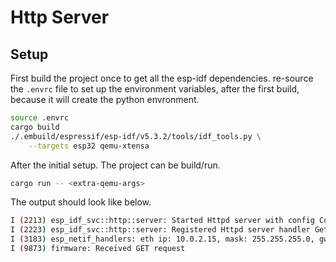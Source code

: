 # Http Server

## Setup

First build the project once to get all the esp-idf dependencies.
re-source the `.envrc` file to set up the environment variables, after
the first build, because it will create the python envronment.

```bash
source .envrc
cargo build
./.embuild/espressif/esp-idf/v5.3.2/tools/idf_tools.py \
    --targets esp32 qemu-xtensa
```

After the initial setup. The project can be build/run.

```bash
cargo run -- <extra-qemu-args>
```

The output should look like below.

```bash
I (2213) esp_idf_svc::http::server: Started Httpd server with config Configuration ... 
I (2223) esp_idf_svc::http::server: Registered Httpd server handler Get for URI "/"
I (3183) esp_netif_handlers: eth ip: 10.0.2.15, mask: 255.255.255.0, gw: 10.0.2.2
I (9873) firmware: Received GET request
```
